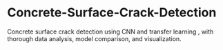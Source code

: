 # Concrete-Surface-Crack-Detection
Concrete surface crack detection using CNN and transfer learning , with thorough data analysis, model comparison, and visualization.

